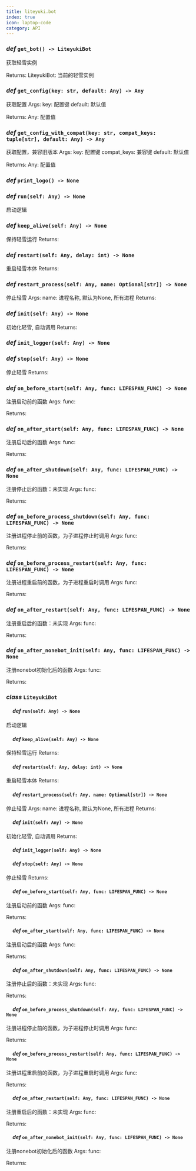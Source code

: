```yaml
---
title: liteyuki.bot
index: true
icon: laptop-code
category: API
---
```


### ***def*** `get_bot() -> LiteyukiBot`

获取轻雪实例

Returns:
    LiteyukiBot: 当前的轻雪实例

### ***def*** `get_config(key: str, default: Any) -> Any`

获取配置
Args:
    key: 配置键
    default: 默认值

Returns:
    Any: 配置值

### ***def*** `get_config_with_compat(key: str, compat_keys: tuple[str], default: Any) -> Any`

获取配置，兼容旧版本
Args:
    key: 配置键
    compat_keys: 兼容键
    default: 默认值

Returns:
    Any: 配置值

### ***def*** `print_logo() -> None`



### ***def*** `run(self: Any) -> None`

启动逻辑

### ***def*** `keep_alive(self: Any) -> None`

保持轻雪运行
Returns:

### ***def*** `restart(self: Any, delay: int) -> None`

重启轻雪本体
Returns:

### ***def*** `restart_process(self: Any, name: Optional[str]) -> None`

停止轻雪
Args:
    name: 进程名称, 默认为None, 所有进程
Returns:

### ***def*** `init(self: Any) -> None`

初始化轻雪, 自动调用
Returns:

### ***def*** `init_logger(self: Any) -> None`



### ***def*** `stop(self: Any) -> None`

停止轻雪
Returns:

### ***def*** `on_before_start(self: Any, func: LIFESPAN_FUNC) -> None`

注册启动前的函数
Args:
    func:

Returns:

### ***def*** `on_after_start(self: Any, func: LIFESPAN_FUNC) -> None`

注册启动后的函数
Args:
    func:

Returns:

### ***def*** `on_after_shutdown(self: Any, func: LIFESPAN_FUNC) -> None`

注册停止后的函数：未实现
Args:
    func:

Returns:

### ***def*** `on_before_process_shutdown(self: Any, func: LIFESPAN_FUNC) -> None`

注册进程停止前的函数，为子进程停止时调用
Args:
    func:

Returns:

### ***def*** `on_before_process_restart(self: Any, func: LIFESPAN_FUNC) -> None`

注册进程重启前的函数，为子进程重启时调用
Args:
    func:

Returns:

### ***def*** `on_after_restart(self: Any, func: LIFESPAN_FUNC) -> None`

注册重启后的函数：未实现
Args:
    func:

Returns:

### ***def*** `on_after_nonebot_init(self: Any, func: LIFESPAN_FUNC) -> None`

注册nonebot初始化后的函数
Args:
    func:

Returns:

### ***class*** `LiteyukiBot`



#### &emsp; ***def*** `run(self: Any) -> None`

   启动逻辑

#### &emsp; ***def*** `keep_alive(self: Any) -> None`

   保持轻雪运行
Returns:

#### &emsp; ***def*** `restart(self: Any, delay: int) -> None`

   重启轻雪本体
Returns:

#### &emsp; ***def*** `restart_process(self: Any, name: Optional[str]) -> None`

   停止轻雪
Args:
    name: 进程名称, 默认为None, 所有进程
Returns:

#### &emsp; ***def*** `init(self: Any) -> None`

   初始化轻雪, 自动调用
Returns:

#### &emsp; ***def*** `init_logger(self: Any) -> None`

   

#### &emsp; ***def*** `stop(self: Any) -> None`

   停止轻雪
Returns:

#### &emsp; ***def*** `on_before_start(self: Any, func: LIFESPAN_FUNC) -> None`

   注册启动前的函数
Args:
    func:

Returns:

#### &emsp; ***def*** `on_after_start(self: Any, func: LIFESPAN_FUNC) -> None`

   注册启动后的函数
Args:
    func:

Returns:

#### &emsp; ***def*** `on_after_shutdown(self: Any, func: LIFESPAN_FUNC) -> None`

   注册停止后的函数：未实现
Args:
    func:

Returns:

#### &emsp; ***def*** `on_before_process_shutdown(self: Any, func: LIFESPAN_FUNC) -> None`

   注册进程停止前的函数，为子进程停止时调用
Args:
    func:

Returns:

#### &emsp; ***def*** `on_before_process_restart(self: Any, func: LIFESPAN_FUNC) -> None`

   注册进程重启前的函数，为子进程重启时调用
Args:
    func:

Returns:

#### &emsp; ***def*** `on_after_restart(self: Any, func: LIFESPAN_FUNC) -> None`

   注册重启后的函数：未实现
Args:
    func:

Returns:

#### &emsp; ***def*** `on_after_nonebot_init(self: Any, func: LIFESPAN_FUNC) -> None`

   注册nonebot初始化后的函数
Args:
    func:

Returns:

